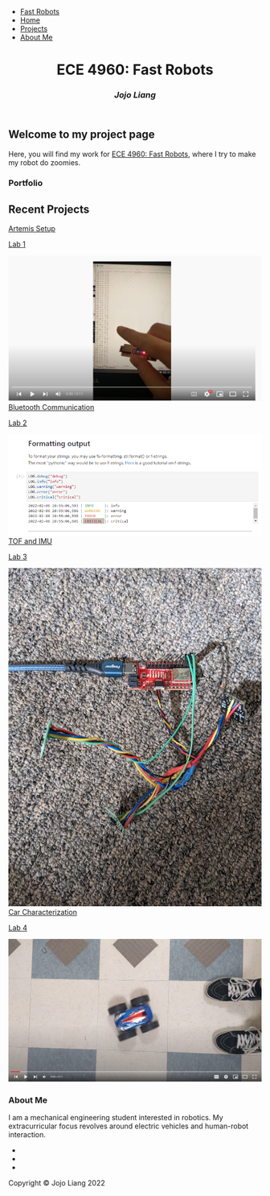 
<head>
    <meta charset="utf-8" />
    <meta name="viewport" content="width=device-width, initial-scale=1, shrink-to-fit=no" />
    <meta name="description" content="" />
    <meta name="author" content="" />
    <title>ECE 4960 Fast Robots- Jojo Liang</title>
    <!-- Favicon-->
    <link rel="icon" type="image/x-icon" href="assets/favicon.ico" />
    <!-- Font Awesome icons (free version)-->
    <script src="https://use.fontawesome.com/releases/v5.15.4/js/all.js" crossorigin="anonymous"></script>
    <!-- Simple line icons-->
    <link href="https://cdnjs.cloudflare.com/ajax/libs/simple-line-icons/2.5.5/css/simple-line-icons.min.css" rel="stylesheet" />
    <!-- Google fonts-->
    <link href="https://fonts.googleapis.com/css?family=Source+Sans+Pro:300,400,700,300italic,400italic,700italic" rel="stylesheet" type="text/css" />
    <!-- Core theme CSS (includes Bootstrap)-->
    <link href="css/styles.css" rel="stylesheet" />
</head>
<body id="page-top">
    <!-- Navigation-->
    <a class="menu-toggle rounded" href="#"><i class="fas fa-bars"></i></a>
    <nav id="sidebar-wrapper">
        <ul class="sidebar-nav">
            <li class="sidebar-brand"><a href="#page-top"> Fast Robots</a></li>
            <li class="sidebar-nav-item"><a href="#home">Home</a></li>
            <li class="sidebar-nav-item"><a href="#projects">Projects</a></li>
            <li class="sidebar-nav-item"><a href="#about-me">About Me</a></li>
        </ul>
    </nav>
    <!-- Header-->
    <header class="masthead d-flex align-items-center">
        <div class="container px-4 px-lg-5 text-center">
            <h1 class="mb-1">ECE 4960: Fast Robots</h1>
            <h3 class="mb-5"><em>Jojo Liang</em></h3>
        </div>
    </header>
    <!-- Home-->
    <section class="content-section bg-light" id="home">
        <div class="container px-4 px-lg-5 text-center">
            <div class="row gx-4 gx-lg-5 justify-content-center">
                <div class="col-lg-10">
                    <h2>Welcome to my project page</h2>
                    <p class="lead mb-5">
                        Here, you will find my work for 
                        <a href="https://cei-lab.github.io/ECE4960-2022/">ECE 4960: Fast Robots</a>, where I try to make my robot do zoomies.
                    </p>
                </div>
            </div>
        </div>
    </section>
    <!-- Portfolio-->
        <section class="content-section" id="portfolio">
            <div class="container px-4 px-lg-5">
                <div class="content-section-heading text-center">
                    <h3 class="text-secondary mb-0">Portfolio</h3>
                    <h2 class="mb-5">Recent Projects</h2>
                </div>
                <div class="row gx-0">
                    <div class="col-lg-6">
                        <a class="portfolio-item" href="https://jojoliangs.github.io/ECE4960_FastRobots/lab1">
                            <div class="caption">
                                <div class="caption-content">
                                    <div class="h2">Artemis Setup</div>
                                    <p class="mb-0">Lab 1</p>
                                </div>
                            </div>
                            <img class="img-fluid" src="assets/img/lab1/lab1-3_thumbnail.PNG" alt="..." />
                        </a>
                    </div>
                    <div class="col-lg-6">
                        <a class="portfolio-item" href="https://jojoliangs.github.io/ECE4960_FastRobots/lab2">
                            <div class="caption">
                                <div class="caption-content">
                                    <div class="h2">Bluetooth Communication</div>
                                    <p class="mb-0">Lab 2</p>
                                </div>
                            </div>
                            <img class="img-fluid" src="assets/img/lab2/demo_formatOutput.PNG" alt="..." />
                        </a>
                    </div>
                    <div class="col-lg-6">
                        <a class="portfolio-item" href="https://jojoliangs.github.io/ECE4960_FastRobots/lab3">
                            <div class="caption">
                                <div class="caption-content">
                                    <div class="h2">TOF and IMU</div>
                                    <p class="mb-0">Lab 3</p>
                                </div>
                            </div>
                            <img class="img-fluid" src="assets/img/lab3/daisyChain.png" alt="..." />
                        </a>
                    </div>
                    <div class="col-lg-6">
                        <a class="portfolio-item" href="https://jojoliangs.github.io/ECE4960_FastRobots/lab4">
                            <div class="caption">
                                <div class="caption-content">
                                    <div class="h2">Car Characterization</div>
                                    <p class="mb-0">Lab 4</p>
                                </div>
                            </div>
                            <img class="img-fluid" src="assets/img/lab4/maxRotate.PNG" alt="..." />
                        </a>
                    </div>
                </div>
            </div>
        </section>
    <!-- Services-->
        <section class="content-section bg-primary text-white text-center" id="about-me">
            <div class="container px-4 px-lg-5">
                <div class="content-section-heading">
                    <h3 class="text-secondary mb-0">About Me</h3>
                </div>
                <p class="lead mb-5">
                        I am a mechanical engineering student interested in robotics. My extracurricular focus revolves around electric vehicles and human-robot interaction.
                </p>
            </div>
        </section>
    <!-- Footer-->
    <footer class="footer text-center">
        <div class="container px-4 px-lg-5">
            <ul class="list-inline mb-5">
                <li class="list-inline-item">
                    <a class="social-link rounded-circle text-white mr-3" href="#!"><i class="icon-social-facebook"></i></a>
                </li>
                <li class="list-inline-item">
                    <a class="social-link rounded-circle text-white mr-3" href="#!"><i class="icon-social-twitter"></i></a>
                </li>
                <li class="list-inline-item">
                    <a class="social-link rounded-circle text-white" href="#!"><i class="icon-social-github"></i></a>
                </li>
            </ul>
            <p class="text-muted small mb-0">Copyright &copy; Jojo Liang 2022</p>
        </div>
    </footer>
    <!-- Scroll to Top Button-->
    <a class="scroll-to-top rounded" href="#page-top"><i class="fas fa-angle-up"></i></a>
    <!-- Bootstrap core JS-->
    <script src="https://cdn.jsdelivr.net/npm/bootstrap@5.1.3/dist/js/bootstrap.bundle.min.js"></script>
    <!-- Core theme JS-->
    <script src="js/scripts.js"></script>
</body>


